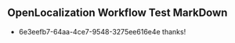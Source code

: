 ## OpenLocalization Workflow Test MarkDown
* 6e3eefb7-64aa-4ce7-9548-3275ee616e4e 
thanks!<!--HONumber=Mar16_HO2-->
